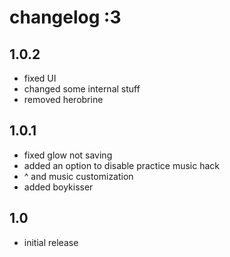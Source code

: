# changelog :3

## 1.0.2

 * fixed UI
 * changed some internal stuff
 * removed herobrine

## 1.0.1

 * fixed glow not saving
 * added an option to disable practice music hack
 * ^ and music customization
 * added boykisser

## 1.0

 * initial release